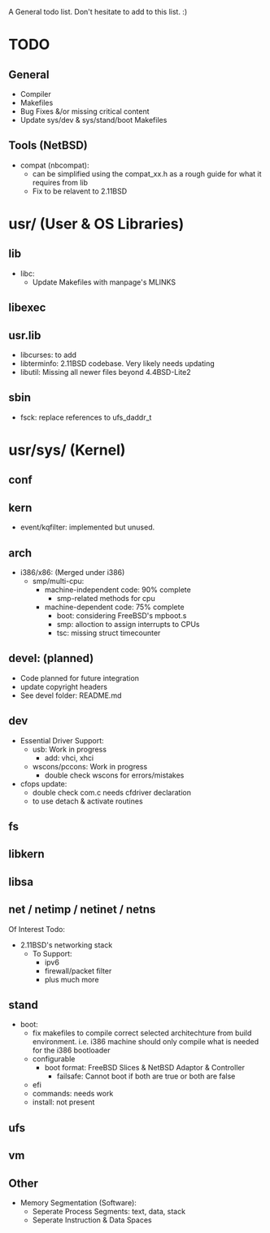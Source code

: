 A General todo list. Don't hesitate to add to this list. :)

# TODO

## General

- Compiler
- Makefiles
- Bug Fixes &/or missing critical content
- Update sys/dev & sys/stand/boot Makefiles

## Tools (NetBSD)
- compat (nbcompat): 
  - can be simplified using the compat_xx.h as a rough guide for what it requires from lib
  - Fix to be relavent to 2.11BSD

# usr/ (User & OS Libraries)

## lib

- libc:
	- Update Makefiles with manpage's MLINKS

## libexec

## usr.lib
- libcurses: to add
- libterminfo: 2.11BSD codebase. Very likely needs updating
- libutil: Missing all newer files beyond 4.4BSD-Lite2

## sbin

- fsck: replace references to ufs_daddr_t

# usr/sys/ (Kernel)

## conf

## kern

- event/kqfilter: implemented but unused.

## arch

- i386/x86: (Merged under i386)
  - smp/multi-cpu:
    - machine-independent code: 90% complete
      - smp-related methods for cpu
    - machine-dependent code: 75% complete
      - boot: considering FreeBSD's mpboot.s
      - smp: alloction to assign interrupts to CPUs
      - tsc: missing struct timecounter

## devel: (planned)

- Code planned for future integration
- update copyright headers
- See devel folder: README.md

## dev

- Essential Driver Support:
  - usb:         Work in progress
    - add: vhci, xhci
  - wscons/pccons:      Work in progress
    - double check wscons for errors/mistakes
- cfops update:
  - double check com.c needs cfdriver declaration
  - to use detach & activate routines

## fs

## libkern

## libsa

## net / netimp / netinet / netns

Of Interest Todo:

- 2.11BSD's networking stack
  - To Support:
    - ipv6
    - firewall/packet filter
    - plus much more

## stand

- boot:
  - fix makefiles to compile correct selected architechture from build environment.
    i.e. i386 machine should only compile what is needed for the i386 bootloader
  - configurable
    - boot format: FreeBSD Slices & NetBSD Adaptor & Controller
      - failsafe: Cannot boot if both are true or both are false
  - efi
  - commands: needs work
  - install: not present

## ufs

## vm

## Other

- Memory Segmentation (Software):
  - Seperate Process Segments: text, data, stack
  - Seperate Instruction & Data Spaces
